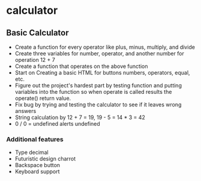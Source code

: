 # calculator

## Basic Calculator

- Create a function for every operator like plus, minus, multiply, and divide
- Create three variables for number, operator, and another number for operation 12 + 7
- Create a function that operates on the above function
- Start on Creating a basic HTML for buttons numbers, operators, equal, etc.
- Figure out the project's hardest part by testing function and putting variables into the function so when operate is called results the operate() return value.
- Fix bug by trying and testing the calculator to see if it leaves wrong answers
- String calculation by 12 + 7 = 19, 19 - 5 = 14 * 3 = 42
- 0 / 0 = undefined alerts undefined

### Additional features

- Type decimal
- Futuristic design charrot
- Backspace button
- Keyboard support
